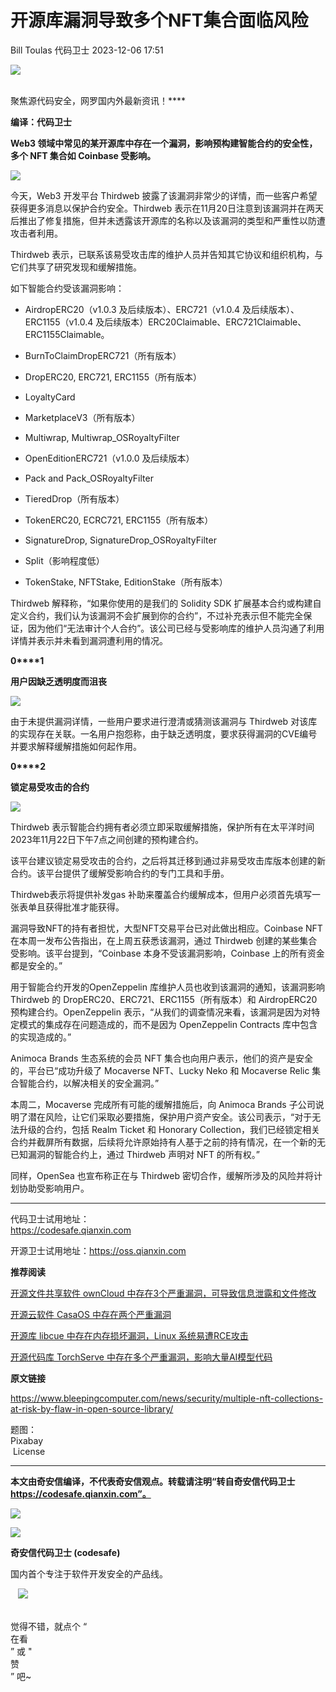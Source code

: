 #  开源库漏洞导致多个NFT集合面临风险   
Bill Toulas  代码卫士   2023-12-06 17:51  
  
![](https://mmbiz.qpic.cn/mmbiz_gif/Az5ZsrEic9ot90z9etZLlU7OTaPOdibteeibJMMmbwc29aJlDOmUicibIRoLdcuEQjtHQ2qjVtZBt0M5eVbYoQzlHiaw/640?wx_fmt=gif "")  
  
   
聚焦源代码安全，网罗国内外最新资讯！****  
  
**编译：代码卫士**  
  
**Web3 领域中常见的某开源库中存在一个漏洞，影响预构建智能合约的安全性，多个 NFT 集合如 Coinbase 受影响。**  
  
![](https://mmbiz.qpic.cn/mmbiz_gif/oBANLWYScMSEel0PLhibXCxdeCNujFYmp938ic5T659hibRMiaefLxeGYe12hk1B2ic8gMy8EE1TGicPNBIicAYxsYSew/640?wx_fmt=gif&from=appmsg "")  
  
  
今天，Web3 开发平台 Thirdweb 披露了该漏洞非常少的详情，而一些客户希望获得更多消息以保护合约安全。Thirdweb 表示在11月20日注意到该漏洞并在两天后推出了修复措施，但并未透露该开源库的名称以及该漏洞的类型和严重性以防遭攻击者利用。  
  
Thirdweb 表示，已联系该易受攻击库的维护人员并告知其它协议和组织机构，与它们共享了研究发现和缓解措施。  
  
如下智能合约受该漏洞影响：  
  
- AirdropERC20（v1.0.3 及后续版本）、ERC721（v1.0.4 及后续版本）、ERC1155（v1.0.4 及后续版本）ERC20Claimable、ERC721Claimable、ERC1155Claimable。  
  
- BurnToClaimDropERC721（所有版本）  
  
- DropERC20, ERC721, ERC1155（所有版本）  
  
- LoyaltyCard  
  
- MarketplaceV3（所有版本）  
  
- Multiwrap, Multiwrap_OSRoyaltyFilter  
  
- OpenEditionERC721（v1.0.0 及后续版本）  
  
- Pack and Pack_OSRoyaltyFilter  
  
- TieredDrop（所有版本）  
  
- TokenERC20, ECRC721, ERC1155（所有版本）  
  
- SignatureDrop, SignatureDrop_OSRoyaltyFilter  
  
- Split（影响程度低）  
  
- TokenStake, NFTStake, EditionStake（所有版本）  
  
  
  
Thirdweb 解释称，“如果你使用的是我们的 Solidity SDK 扩展基本合约或构建自定义合约，我们认为该漏洞不会扩展到你的合约”，不过补充表示但不能完全保证，因为他们“无法审计个人合约”。该公司已经与受影响库的维护人员沟通了利用详情并表示并未看到漏洞遭利用的情况。  
  
  
**0****1**  
  
**用户因缺乏透明度而沮丧**  
  
  
![](https://mmbiz.qpic.cn/mmbiz_gif/oBANLWYScMSEel0PLhibXCxdeCNujFYmpzCB8pWpD0DyN1FtJBiby7zWBwAOJwZ86jJkObfbRk6yJs2Gc6icTc2Yg/640?wx_fmt=gif&from=appmsg "")  
  
  
  
由于未提供漏洞详情，一些用户要求进行澄清或猜测该漏洞与 Thirdweb 对该库的实现存在关联。一名用户抱怨称，由于缺乏透明度，要求获得漏洞的CVE编号并要求解释缓解措施如何起作用。  
  
  
**0****2**  
  
**锁定易受攻击的合约**  
  
  
![](https://mmbiz.qpic.cn/mmbiz_gif/oBANLWYScMSEel0PLhibXCxdeCNujFYmpzCB8pWpD0DyN1FtJBiby7zWBwAOJwZ86jJkObfbRk6yJs2Gc6icTc2Yg/640?wx_fmt=gif&from=appmsg "")  
  
  
  
Thirdweb 表示智能合约拥有者必须立即采取缓解措施，保护所有在太平洋时间2023年11月22日下午7点之间创建的预构建合约。  
  
该平台建议锁定易受攻击的合约，之后将其迁移到通过非易受攻击库版本创建的新合约。该平台提供了缓解受影响合约的专门工具和手册。  
  
Thirdweb表示将提供补发gas 补助来覆盖合约缓解成本，但用户必须首先填写一张表单且获得批准才能获得。  
  
漏洞导致NFT的持有者担忧，大型NFT交易平台已对此做出相应。Coinbase NFT 在本周一发布公告指出，在上周五获悉该漏洞，通过 Thirdweb 创建的某些集合受影响。该平台提到，“Coinbase 本身不受该漏洞影响，Coinbase 上的所有资金都是安全的。”  
  
用于智能合约开发的OpenZeppelin 库维护人员也收到该漏洞的通知，该漏洞影响 Thirdweb 的 DropERC20、ERC721、ERC1155（所有版本）和 AirdropERC20 预构建合约。OpenZeppelin 表示，“从我们的调查情况来看，该漏洞是因为对特定模式的集成存在问题造成的，而不是因为 OpenZeppelin Contracts 库中包含的实现造成的。”  
  
Animoca Brands 生态系统的会员 NFT 集合也向用户表示，他们的资产是安全的，平台已“成功升级了 Mocaverse NFT、Lucky Neko 和 Mocaverse Relic 集合智能合约，以解决相关的安全漏洞。”  
  
本周二，Mocaverse 完成所有可能的缓解措施后，向 Animoca Brands 子公司说明了潜在风险，让它们采取必要措施，保护用户资产安全。该公司表示，“对于无法升级的合约，包括 Realm Ticket 和 Honorary Collection，我们已经锁定相关合约并截屏所有数据，后续将允许原始持有人基于之前的持有情况，在一个新的无已知漏洞的智能合约上，通过 Thirdweb 声明对 NFT 的所有权。”  
  
同样，OpenSea 也宣布称正在与 Thirdweb 密切合作，缓解所涉及的风险并将计划协助受影响用户。  
  
  
****  
代码卫士试用地址：  
https://codesafe.qianxin.com  
  
开源卫士试用地址：https://oss.qianxin.com  
  
  
  
  
  
  
  
  
  
  
  
  
**推荐阅读**  
  
[开源文件共享软件 ownCloud 中存在3个严重漏洞，可导致信息泄露和文件修改](http://mp.weixin.qq.com/s?__biz=MzI2NTg4OTc5Nw==&mid=2247518225&idx=1&sn=0012c60dceb2dbcc1beeb94a8a38d402&chksm=ea94b97bdde3306d13ff1ee130bc1d5387971ace02890354fb0bcf9e7f6268f934440725ab63&scene=21#wechat_redirect)  
  
  
[开源云软件 CasaOS 中存在两个严重漏洞](http://mp.weixin.qq.com/s?__biz=MzI2NTg4OTc5Nw==&mid=2247517920&idx=1&sn=681d0c6677cad099a71c676242ba72f4&chksm=ea94b78adde33e9cfd5d18cd2b56dca916c908ab7b190ab9985975c9146af878a0fe5d5b63bb&scene=21#wechat_redirect)  
  
  
[开源库 libcue 中存在内存损坏漏洞，Linux 系统易遭RCE攻击](http://mp.weixin.qq.com/s?__biz=MzI2NTg4OTc5Nw==&mid=2247517824&idx=1&sn=6df44200db86a65be854d61f6381c0d1&chksm=ea94b7eadde33efce252efadf68c91a111b687f5fcb1b12f82af144a5e10a0b3fefb9eea342e&scene=21#wechat_redirect)  
  
  
[开源代码库 TorchServe 中存在多个严重漏洞，影响大量AI模型代码](http://mp.weixin.qq.com/s?__biz=MzI2NTg4OTc5Nw==&mid=2247517813&idx=3&sn=2547a20df3df5050c23af50502f6658d&chksm=ea94b71fdde33e096c89bb979a25dd92138a4c04cf1cc21a96d87a7906ddd2cbe7f03fd8ff5e&scene=21#wechat_redirect)  
  
  
  
  
**原文链接**  
  
https://www.bleepingcomputer.com/news/security/multiple-nft-collections-at-risk-by-flaw-in-open-source-library/  
  
  
题图：  
Pixabay  
 License  
  
****  
**本文由奇安信编译，不代表奇安信观点。转载请注明“转自奇安信代码卫士 https://codesafe.qianxin.com”。**  
  
  
  
  
![](https://mmbiz.qpic.cn/mmbiz_jpg/oBANLWYScMSf7nNLWrJL6dkJp7RB8Kl4zxU9ibnQjuvo4VoZ5ic9Q91K3WshWzqEybcroVEOQpgYfx1uYgwJhlFQ/640?wx_fmt=jpeg "")  
  
![](https://mmbiz.qpic.cn/mmbiz_jpg/oBANLWYScMSN5sfviaCuvYQccJZlrr64sRlvcbdWjDic9mPQ8mBBFDCKP6VibiaNE1kDVuoIOiaIVRoTjSsSftGC8gw/640?wx_fmt=jpeg "")  
  
**奇安信代码卫士 (codesafe)**  
  
国内首个专注于软件开发安全的产品线。  
  
   ![](https://mmbiz.qpic.cn/mmbiz_gif/oBANLWYScMQ5iciaeKS21icDIWSVd0M9zEhicFK0rbCJOrgpc09iaH6nvqvsIdckDfxH2K4tu9CvPJgSf7XhGHJwVyQ/640?wx_fmt=gif "")  
  
   
觉得不错，就点个 “  
在看  
” 或 "  
赞  
” 吧~  
  
